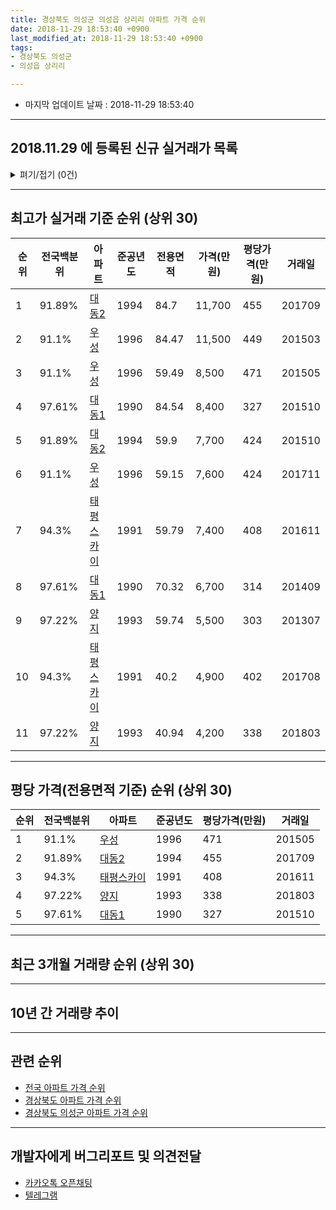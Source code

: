 ```yaml
---
title: 경상북도 의성군 의성읍 상리리 아파트 가격 순위
date: 2018-11-29 18:53:40 +0900
last_modified_at: 2018-11-29 18:53:40 +0900
tags:
- 경상북도 의성군
- 의성읍 상리리

---
```


* 마지막 업데이트 날짜 : 2018-11-29 18:53:40

---

## 2018.11.29 에 등록된 신규 실거래가 목록

<details>
<summary>펴기/접기 (0건)</summary>
<div markdown="1">

|아파트|준공년도|전용면적|가격(만원)|평당가격(만원)|거래일|전국백분위|
|---|---|---|---|---|---|---|
|없음|||||||


</div>
</details>

---

## 최고가 실거래 기준 순위 (상위 30)


|순위|전국백분위|아파트|준공년도|전용면적|가격(만원)|평당가격(만원)|거래일|
|---|---|---|---|---|---|---|---|
|1|91.89%|[대동2](https://search.naver.com/search.naver?query=%EA%B2%BD%EC%83%81%EB%B6%81%EB%8F%84+%EC%9D%98%EC%84%B1%EA%B5%B0+%EC%9D%98%EC%84%B1%EC%9D%8D+%EC%83%81%EB%A6%AC%EB%A6%AC+%EB%8C%80%EB%8F%992)|1994|84.7|11,700|455|201709|
|2|91.1%|[우성](https://search.naver.com/search.naver?query=%EA%B2%BD%EC%83%81%EB%B6%81%EB%8F%84+%EC%9D%98%EC%84%B1%EA%B5%B0+%EC%9D%98%EC%84%B1%EC%9D%8D+%EC%83%81%EB%A6%AC%EB%A6%AC+%EC%9A%B0%EC%84%B1)|1996|84.47|11,500|449|201503|
|3|91.1%|[우성](https://search.naver.com/search.naver?query=%EA%B2%BD%EC%83%81%EB%B6%81%EB%8F%84+%EC%9D%98%EC%84%B1%EA%B5%B0+%EC%9D%98%EC%84%B1%EC%9D%8D+%EC%83%81%EB%A6%AC%EB%A6%AC+%EC%9A%B0%EC%84%B1)|1996|59.49|8,500|471|201505|
|4|97.61%|[대동1](https://search.naver.com/search.naver?query=%EA%B2%BD%EC%83%81%EB%B6%81%EB%8F%84+%EC%9D%98%EC%84%B1%EA%B5%B0+%EC%9D%98%EC%84%B1%EC%9D%8D+%EC%83%81%EB%A6%AC%EB%A6%AC+%EB%8C%80%EB%8F%991)|1990|84.54|8,400|327|201510|
|5|91.89%|[대동2](https://search.naver.com/search.naver?query=%EA%B2%BD%EC%83%81%EB%B6%81%EB%8F%84+%EC%9D%98%EC%84%B1%EA%B5%B0+%EC%9D%98%EC%84%B1%EC%9D%8D+%EC%83%81%EB%A6%AC%EB%A6%AC+%EB%8C%80%EB%8F%992)|1994|59.9|7,700|424|201510|
|6|91.1%|[우성](https://search.naver.com/search.naver?query=%EA%B2%BD%EC%83%81%EB%B6%81%EB%8F%84+%EC%9D%98%EC%84%B1%EA%B5%B0+%EC%9D%98%EC%84%B1%EC%9D%8D+%EC%83%81%EB%A6%AC%EB%A6%AC+%EC%9A%B0%EC%84%B1)|1996|59.15|7,600|424|201711|
|7|94.3%|[태평스카이](https://search.naver.com/search.naver?query=%EA%B2%BD%EC%83%81%EB%B6%81%EB%8F%84+%EC%9D%98%EC%84%B1%EA%B5%B0+%EC%9D%98%EC%84%B1%EC%9D%8D+%EC%83%81%EB%A6%AC%EB%A6%AC+%ED%83%9C%ED%8F%89%EC%8A%A4%EC%B9%B4%EC%9D%B4)|1991|59.79|7,400|408|201611|
|8|97.61%|[대동1](https://search.naver.com/search.naver?query=%EA%B2%BD%EC%83%81%EB%B6%81%EB%8F%84+%EC%9D%98%EC%84%B1%EA%B5%B0+%EC%9D%98%EC%84%B1%EC%9D%8D+%EC%83%81%EB%A6%AC%EB%A6%AC+%EB%8C%80%EB%8F%991)|1990|70.32|6,700|314|201409|
|9|97.22%|[양지](https://search.naver.com/search.naver?query=%EA%B2%BD%EC%83%81%EB%B6%81%EB%8F%84+%EC%9D%98%EC%84%B1%EA%B5%B0+%EC%9D%98%EC%84%B1%EC%9D%8D+%EC%83%81%EB%A6%AC%EB%A6%AC+%EC%96%91%EC%A7%80)|1993|59.74|5,500|303|201307|
|10|94.3%|[태평스카이](https://search.naver.com/search.naver?query=%EA%B2%BD%EC%83%81%EB%B6%81%EB%8F%84+%EC%9D%98%EC%84%B1%EA%B5%B0+%EC%9D%98%EC%84%B1%EC%9D%8D+%EC%83%81%EB%A6%AC%EB%A6%AC+%ED%83%9C%ED%8F%89%EC%8A%A4%EC%B9%B4%EC%9D%B4)|1991|40.2|4,900|402|201708|
|11|97.22%|[양지](https://search.naver.com/search.naver?query=%EA%B2%BD%EC%83%81%EB%B6%81%EB%8F%84+%EC%9D%98%EC%84%B1%EA%B5%B0+%EC%9D%98%EC%84%B1%EC%9D%8D+%EC%83%81%EB%A6%AC%EB%A6%AC+%EC%96%91%EC%A7%80)|1993|40.94|4,200|338|201803|


---

## 평당 가격(전용면적 기준) 순위 (상위 30)


|순위|전국백분위|아파트|준공년도|평당가격(만원)|거래일|
|---|---|---|---|---|---|
|1|91.1%|[우성](https://search.naver.com/search.naver?query=%EA%B2%BD%EC%83%81%EB%B6%81%EB%8F%84+%EC%9D%98%EC%84%B1%EA%B5%B0+%EC%9D%98%EC%84%B1%EC%9D%8D+%EC%83%81%EB%A6%AC%EB%A6%AC+%EC%9A%B0%EC%84%B1)|1996|471|201505|
|2|91.89%|[대동2](https://search.naver.com/search.naver?query=%EA%B2%BD%EC%83%81%EB%B6%81%EB%8F%84+%EC%9D%98%EC%84%B1%EA%B5%B0+%EC%9D%98%EC%84%B1%EC%9D%8D+%EC%83%81%EB%A6%AC%EB%A6%AC+%EB%8C%80%EB%8F%992)|1994|455|201709|
|3|94.3%|[태평스카이](https://search.naver.com/search.naver?query=%EA%B2%BD%EC%83%81%EB%B6%81%EB%8F%84+%EC%9D%98%EC%84%B1%EA%B5%B0+%EC%9D%98%EC%84%B1%EC%9D%8D+%EC%83%81%EB%A6%AC%EB%A6%AC+%ED%83%9C%ED%8F%89%EC%8A%A4%EC%B9%B4%EC%9D%B4)|1991|408|201611|
|4|97.22%|[양지](https://search.naver.com/search.naver?query=%EA%B2%BD%EC%83%81%EB%B6%81%EB%8F%84+%EC%9D%98%EC%84%B1%EA%B5%B0+%EC%9D%98%EC%84%B1%EC%9D%8D+%EC%83%81%EB%A6%AC%EB%A6%AC+%EC%96%91%EC%A7%80)|1993|338|201803|
|5|97.61%|[대동1](https://search.naver.com/search.naver?query=%EA%B2%BD%EC%83%81%EB%B6%81%EB%8F%84+%EC%9D%98%EC%84%B1%EA%B5%B0+%EC%9D%98%EC%84%B1%EC%9D%8D+%EC%83%81%EB%A6%AC%EB%A6%AC+%EB%8C%80%EB%8F%991)|1990|327|201510|


---

## 최근 3개월 거래량 순위 (상위 30)


<div style="width:100%;">
    <canvas id="deal_count_ranking" height="250"></canvas>
</div>


<script>
new Chart(document.getElementById("deal_count_ranking"), {
    type: 'horizontalBar',
    data: {
        labels: ['태평스카이', '대동2', '우성', '대동1'],
        datasets: [{
            label: '실거래 수',
            data: [3, 2, 1, 1],
            borderColor: "rgba(255, 0, 128, 1)",
            backgroundColor: "rgba(255, 0, 128, 0.5)",
            fill: false,
        }]
    },
    options: {
        responsive: true,
        title: {
            display: true,
            text: '최근 3개월 거래량 순위'
        },
        tooltips: {
            mode: 'index',
            intersect: false,
            callbacks: {
                title: function(tooltipItems, data) {
                    return "실거래 수:";
                },
                label: function(tooltipItem, data) {
                    return data.labels[tooltipItem.index] + ": " + tooltipItem.xLabel;
                }
            }
        },
        hover: {
            mode: 'nearest',
            intersect: true
        },
        scales: {
            xAxes: [{
                display: true,
                scaleLabel: {
                    display: true,
                    labelString: '실거래 수'
                },
                ticks: {
                    suggestedMin: 0,
                }
            }],
            yAxes: [{
                display: true,
                ticks: {
                    autoSkip: false,
                    callback: function(value, index, values) {
                        if (value.length > 15)
                            return value.substr(0, 13) + "...";
                        else
                            return value;
                    }
                },
                scaleLabel: {
                    display: false,
                }
            }]
        }
    }
});

</script>


---

## 10년 간 거래량 추이


<div style="width:100%;">
    <canvas id="deal_progress" height="250"></canvas>
</div>

<script>
new Chart(document.getElementById("deal_progress"), {
    type: 'line',
    data: {
        labels: ['200811','200812','200901','200902','200903','200904','200905','200906','200907','200908','200909','200910','200911','200912','201001','201002','201003','201004','201005','201006','201007','201008','201009','201010','201011','201012','201101','201102','201103','201104','201105','201106','201107','201108','201109','201110','201111','201112','201201','201202','201203','201204','201205','201206','201207','201208','201209','201210','201211','201212','201301','201302','201303','201304','201305','201306','201307','201308','201309','201310','201311','201312','201401','201402','201403','201404','201405','201406','201407','201408','201409','201410','201411','201412','201501','201502','201503','201504','201505','201506','201507','201508','201509','201510','201511','201512','201601','201602','201603','201604','201605','201606','201607','201608','201609','201610','201611','201612','201701','201702','201703','201704','201705','201706','201707','201708','201709','201710','201711','201712','201801','201802','201803','201804','201805','201806','201807','201808','201809','201810','201811'],
        datasets: [{
            label: '실거래 수',
            pointRadius: 1,
            data: [1, 3, 3, 5, 0, 5, 2, 5, 2, 3, 1, 4, 2, 5, 3, 7, 1, 3, 5, 2, 2, 0, 0, 1, 2, 3, 4, 3, 4, 5, 0, 3, 2, 0, 2, 1, 1, 2, 1, 4, 0, 0, 2, 2, 3, 1, 1, 4, 2, 5, 1, 2, 3, 1, 1, 4, 2, 0, 2, 2, 3, 4, 2, 3, 4, 1, 1, 0, 3, 2, 5, 7, 2, 2, 3, 1, 8, 3, 3, 4, 2, 3, 1, 4, 2, 1, 3, 2, 3, 0, 5, 1, 1, 0, 2, 0, 2, 4, 1, 4, 2, 0, 2, 1, 1, 3, 4, 3, 2, 3, 1, 0, 2, 1, 2, 5, 1, 1, 2, 4, 1],
            borderColor: "rgba(255, 201, 14, 1)",
            backgroundColor: "rgba(255, 201, 14, 0.5)",
            fill: true,
        }]
    },
    options: {
        responsive: true,
        title: {
            display: true,
            text: '10년간 거래량 추이'
        },
        tooltips: {
            mode: 'index',
            intersect: false,
        },
        hover: {
            mode: 'nearest',
            intersect: true
        },
        scales: {
            xAxes: [{
                display: true,
                scaleLabel: {
                    display: true,
                    labelString: '년/월'
                }
            }],
            yAxes: [{
                display: true,
                ticks: {
                    suggestedMin: 0,
                },
                scaleLabel: {
                    display: true,
                    labelString: '실거래 수'
                }
            }]
        }
    }
});

</script>


---

## 관련 순위

- [전국 아파트 가격 순위](https://inasie.github.io/apt-ranking/전국)
- [경상북도 아파트 가격 순위](https://inasie.github.io/apt-ranking/경상북도)
- [경상북도 의성군 아파트 가격 순위](https://inasie.github.io/apt-ranking/경상북도-의성군)


---

## 개발자에게 버그리포트 및 의견전달

- [카카오톡 오픈채팅](https://open.kakao.com/o/gLJUAP4)
- [텔레그램](https://t.me/inasie)

